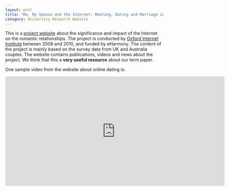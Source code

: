 ```yaml
---
layout: post
title: "Me, My Spouse and the Internet: Meeting, Dating and Marriage in the Digital Age"
category: University Research Website
---
```

This is a [project website](https://www.oii.ox.ac.uk/research/projects/meeting-dating-and-marriage-in-the-digital-age/) 
about the significance and impact of the Internet on the romantic relationships. The project is
conducted by [Oxford Internet Institute](https://www.oii.ox.ac.uk) between 2008 and 2010, and funded by eHarmony. 
The content of the project is mainly based on the survey data from UK and Australia couples. The website contains publications, videos 
and news about the project. We think that this a **very useful resource** about our term paper. 

One sample video from the website about online dating is:

<iframe width="700" height="350" src="https://www.youtube.com/embed/xLypfWBKUX0" frameborder="0" allowfullscreen></iframe>
